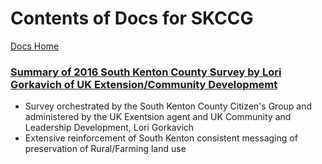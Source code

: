 # Contents of Docs for SKCCG
[Docs Home](/info/docs/README.md)


### [Summary of 2016 South Kenton County Survey by Lori Gorkavich of UK Extension/Community Developmemt](/info/docs/kenton_fiscal_court/2016%20Executive%20Summary%20and%20Survey%20Results%20(PDF).pdf)
* Survey orchestrated by the South Kenton County Citizen's Group and administered by the UK Exentsion agent and UK Community and Leadership Development, Lori Gorkavich
* Extensive reinforcement of South Kenton consistent messaging of preservation of Rural/Farming land use